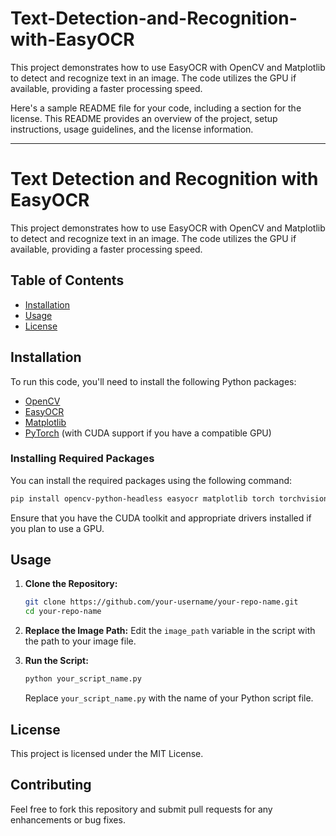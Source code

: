 # Text-Detection-and-Recognition-with-EasyOCR
This project demonstrates how to use EasyOCR with OpenCV and Matplotlib to detect and recognize text in an image. The code utilizes the GPU if available, providing a faster processing speed.

Here's a sample README file for your code, including a section for the license. This README provides an overview of the project, setup instructions, usage guidelines, and the license information.

---

# Text Detection and Recognition with EasyOCR

This project demonstrates how to use EasyOCR with OpenCV and Matplotlib to detect and recognize text in an image. The code utilizes the GPU if available, providing a faster processing speed.

## Table of Contents
- [Installation](#installation)
- [Usage](#usage)
- [License](#license)

## Installation

To run this code, you'll need to install the following Python packages:

- [OpenCV](https://opencv.org/)
- [EasyOCR](https://github.com/JaidedAI/EasyOCR)
- [Matplotlib](https://matplotlib.org/)
- [PyTorch](https://pytorch.org/) (with CUDA support if you have a compatible GPU)

### Installing Required Packages

You can install the required packages using the following command:

```bash
pip install opencv-python-headless easyocr matplotlib torch torchvision torchaudio
```

Ensure that you have the CUDA toolkit and appropriate drivers installed if you plan to use a GPU.

## Usage

1. **Clone the Repository:**
   ```bash
   git clone https://github.com/your-username/your-repo-name.git
   cd your-repo-name
   ```

2. **Replace the Image Path:**
   Edit the `image_path` variable in the script with the path to your image file.

3. **Run the Script:**
   ```bash
   python your_script_name.py
   ```

   Replace `your_script_name.py` with the name of your Python script file.

## License
This project is licensed under the MIT License.

## Contributing

Feel free to fork this repository and submit pull requests for any enhancements or bug fixes.

